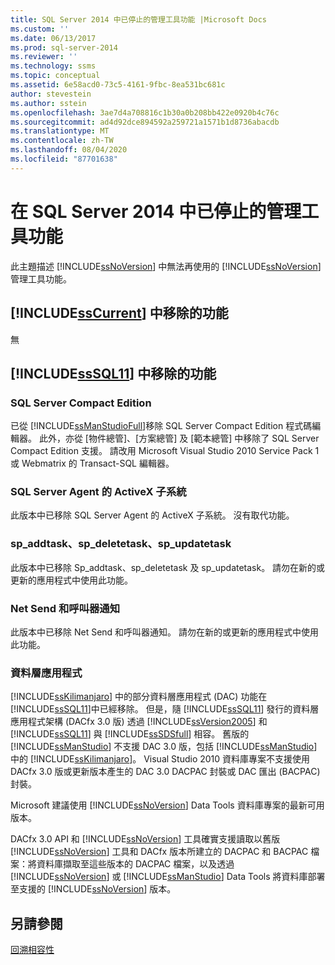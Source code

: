 ```yaml
---
title: SQL Server 2014 中已停止的管理工具功能 |Microsoft Docs
ms.custom: ''
ms.date: 06/13/2017
ms.prod: sql-server-2014
ms.reviewer: ''
ms.technology: ssms
ms.topic: conceptual
ms.assetid: 6e58acd0-73c5-4161-9fbc-8ea531bc681c
author: stevestein
ms.author: sstein
ms.openlocfilehash: 3ae7d4a708816c1b30a0b208bb422e0920b4c76c
ms.sourcegitcommit: ad4d92dce894592a259721a1571b1d8736abacdb
ms.translationtype: MT
ms.contentlocale: zh-TW
ms.lasthandoff: 08/04/2020
ms.locfileid: "87701638"
---
```

# <a name="discontinued-management-tools-features-in-sql-server-2014"></a>在 SQL Server 2014 中已停止的管理工具功能
  此主題描述 [!INCLUDE[ssNoVersion](../includes/ssnoversion-md.md)] 中無法再使用的 [!INCLUDE[ssNoVersion](../includes/ssnoversion-md.md)]管理工具功能。  
  
## <a name="features-removed-in-sscurrent"></a>[!INCLUDE[ssCurrent](../includes/sscurrent-md.md)] 中移除的功能  
 無  
  
## <a name="features-removed-in-sssql11"></a>[!INCLUDE[ssSQL11](../includes/sssql11-md.md)] 中移除的功能  
  
### <a name="sql-server-compact-edition"></a>SQL Server Compact Edition  
 已從 [!INCLUDE[ssManStudioFull](../includes/ssmanstudiofull-md.md)]移除 SQL Server Compact Edition 程式碼編輯器。 此外，亦從 [物件總管]、[方案總管] 及 [範本總管] 中移除了 SQL Server Compact Edition 支援。 請改用 Microsoft Visual Studio 2010 Service Pack 1 或 Webmatrix 的 Transact-SQL 編輯器。  
  
### <a name="activex-subsystem-for-sql-server-agent"></a>SQL Server Agent 的 ActiveX 子系統  
 此版本中已移除 SQL Server Agent 的 ActiveX 子系統。 沒有取代功能。  
  
### <a name="sp_addtask-sp_deletetask-sp_updatetask"></a>sp_addtask、sp_deletetask、sp_updatetask  
 此版本中已移除 Sp_addtask、sp_deletetask 及 sp_updatetask。 請勿在新的或更新的應用程式中使用此功能。  
  
### <a name="net-send-and-pager-notification"></a>Net Send 和呼叫器通知  
 此版本中已移除 Net Send 和呼叫器通知。 請勿在新的或更新的應用程式中使用此功能。  
  
### <a name="data-tier-applications"></a>資料層應用程式  
 [!INCLUDE[ssKilimanjaro](../includes/sskilimanjaro-md.md)] 中的部分資料層應用程式 (DAC) 功能在 [!INCLUDE[ssSQL11](../includes/sssql11-md.md)]中已經移除。 但是，隨 [!INCLUDE[ssSQL11](../includes/sssql11-md.md)] 發行的資料層應用程式架構 (DACfx 3.0 版) 透過 [!INCLUDE[ssVersion2005](../includes/ssversion2005-md.md)] 和 [!INCLUDE[ssSQL11](../includes/sssql11-md.md)] 與 [!INCLUDE[ssSDSfull](../includes/sssdsfull-md.md)] 相容。 舊版的 [!INCLUDE[ssManStudio](../includes/ssmanstudio-md.md)] 不支援 DAC 3.0 版，包括 [!INCLUDE[ssManStudio](../includes/ssmanstudio-md.md)] 中的 [!INCLUDE[ssKilimanjaro](../includes/sskilimanjaro-md.md)]。 Visual Studio 2010 資料庫專案不支援使用 DACfx 3.0 版或更新版本產生的 DAC 3.0 DACPAC 封裝或 DAC 匯出 (BACPAC) 封裝。  
  
 Microsoft 建議使用 [!INCLUDE[ssNoVersion](../includes/ssnoversion-md.md)] Data Tools 資料庫專案的最新可用版本。  
  
 DACfx 3.0 API 和 [!INCLUDE[ssNoVersion](../includes/ssnoversion-md.md)] 工具確實支援讀取以舊版 [!INCLUDE[ssNoVersion](../includes/ssnoversion-md.md)] 工具和 DACfx 版本所建立的 DACPAC 和 BACPAC 檔案：將資料庫擷取至這些版本的 DACPAC 檔案，以及透過 [!INCLUDE[ssNoVersion](../includes/ssnoversion-md.md)] 或 [!INCLUDE[ssManStudio](../includes/ssmanstudio-md.md)] Data Tools 將資料庫部署至支援的 [!INCLUDE[ssNoVersion](../includes/ssnoversion-md.md)] 版本。  
  
## <a name="see-also"></a>另請參閱  
 [回溯相容性](../../2014/getting-started/backward-compatibility.md)  
  
  
